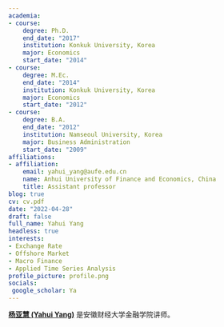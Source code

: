 ```yaml
---
academia:
- course:
    degree: Ph.D.
    end_date: "2017"
    institution: Konkuk University, Korea
    major: Economics
    start_date: "2014"
- course:
    degree: M.Ec. 
    end_date: "2014"
    institution: Konkuk University, Korea
    major: Economics
    start_date: "2012"
- course:
    degree: B.A.
    end_date: "2012"
    institution: Namseoul University, Korea
    major: Business Administration
    start_date: "2009"
affiliations:
- affiliation:
    email: yahui_yang@aufe.edu.cn
    name: Anhui University of Finance and Economics, China
    title: Assistant professor
blog: true
cv: cv.pdf
date: "2022-04-28"
draft: false
full_name: Yahui Yang
headless: true
interests:
- Exchange Rate
- Offshore Market
- Macro Finance
- Applied Time Series Analysis
profile_picture: profile.png
socials:
 google_scholar: Ya
---
```

**[杨亚慧 (Yahui Yang)](https://orcid.org/my-orcid?orcid=0000-0002-3743-3542)** 是安徽财经大学金融学院讲师。
